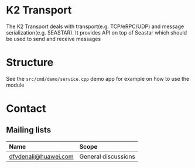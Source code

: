 <!--
    (C)opyright Futurewei Technologies Inc, 2019
-->
# K2 Transport
The K2 Transport deals with transport(e.g. TCP/eRPC/UDP) and message serialization(e.g. SEASTAR). It provides API on top of Seastar which should be used to send and receive messages


# Structure
See the `src/cmd/demo/service.cpp` demo app for example on how to use the module

# Contact

## Mailing lists

| Name                                                                          | Scope                           |
|:------------------------------------------------------------------------------|:--------------------------------|
| [dfvdenali@huawei.com](mailto:dfvdenali@huawei.com)                           | General discussions             |
